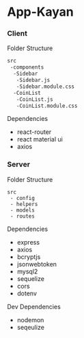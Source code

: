 # App-Kayan

### Client

Folder Structure

```3
src
 -components
  -Sidebar
   -Sidebar.js
   -Sidebar.module.css
  -CoinList
   -CoinList.js
   -CoinList.module.css
```

Dependencies
 - react-router
 - react material ui
 - axios

### Server

Folder Structure

```
src
 - config
 - helpers
 - models
 - routes
```

Dependencies
 - express
 - axios
 - bcryptjs
 - jsonwebtoken
 - mysql2
 - sequelize
 - cors
 - dotenv
 
 Dev Dependencies
 - nodemon
 - seqeulize
